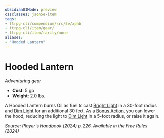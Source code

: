 ```yaml
---
obsidianUIMode: preview
cssclasses: json5e-item
tags:
- ttrpg-cli/compendium/src/5e/xphb
- ttrpg-cli/item/gear/
- ttrpg-cli/item/rarity/none
aliases: 
- "Hooded Lantern"
---
```

# Hooded Lantern
*Adventuring gear*  


- **Cost**: 5 gp
- **Weight**: 2.0 lbs.

A Hooded Lantern burns Oil as fuel to cast [Bright Light](Misc%20Files/CLI/rules/variant-rules/bright-light-xphb.md) in a 30-foot radius and [Dim Light](Misc%20Files/CLI/rules/variant-rules/dim-light-xphb.md) for an additional 30 feet. As a [Bonus Action](Misc%20Files/CLI/rules/variant-rules/bonus-action-xphb.md), you can lower the hood, reducing the light to [Dim Light](Misc%20Files/CLI/rules/variant-rules/dim-light-xphb.md) in a 5-foot radius, or raise it again.

*Source: Player's Handbook (2024) p. 226. Available in the Free Rules (2024)*